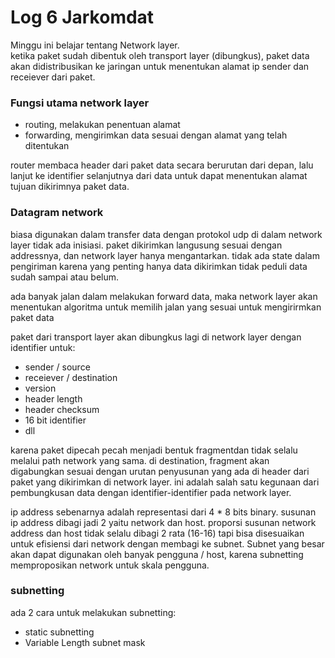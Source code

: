 # Log 6 Jarkomdat

Minggu ini belajar tentang Network layer.  
ketika paket sudah dibentuk oleh transport layer (dibungkus), paket data akan didistribusikan ke jaringan untuk menentukan alamat ip sender dan receiever dari paket. 

### Fungsi utama network layer
- routing, melakukan penentuan alamat
- forwarding, mengirimkan data sesuai dengan alamat yang telah ditentukan

router membaca header dari paket data secara berurutan dari depan, lalu lanjut ke identifier selanjutnya dari data untuk dapat menentukan alamat tujuan dikirimnya paket data.

### Datagram network
biasa digunakan dalam transfer data dengan protokol udp di dalam network layer tidak ada inisiasi. paket dikirimkan langusung sesuai dengan addressnya, dan network layer hanya mengantarkan. tidak ada state dalam pengiriman karena yang penting hanya data dikirimkan tidak peduli data sudah sampai atau belum.


ada banyak jalan dalam melakukan forward data, maka network layer akan menentukan algoritma untuk memilih jalan yang sesuai untuk mengirirmkan paket data

paket dari transport layer  akan dibungkus lagi di network layer dengan identifier untuk: 
- sender / source
- receiever / destination
- version
- header length
- header checksum
- 16 bit identifier
- dll

karena paket dipecah pecah menjadi bentuk fragmentdan tidak selalu melalui path network yang sama. di destination, fragment akan digabungkan sesuai dengan urutan penyusunan yang ada di header dari paket yang dikirimkan di network layer. ini adalah salah satu kegunaan dari pembungkusan data dengan identifier-identifier pada network layer.

ip address sebenarnya adalah representasi dari 4 * 8 bits  binary. susunan ip address dibagi jadi 2 yaitu network dan host. 
proporsi susunan network address dan host  tidak selalu dibagi 2 rata (16-16) tapi bisa disesuaikan untuk efisiensi dari network dengan membagi ke subnet. Subnet yang besar akan dapat digunakan oleh banyak pengguna / host, karena subnetting memproposikan network untuk skala pengguna.

### subnetting 
ada 2 cara untuk melakukan subnetting: 
- static subnetting
- Variable Length subnet mask 

